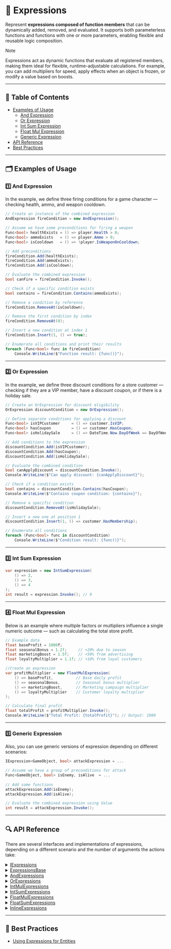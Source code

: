 # 🧩 Expressions

Represent **expressions composed of function members** that can be dynamically added, removed, and evaluated. It
supports both parameterless functions and functions with one or more parameters, enabling flexible and reusable logic
composition.

> [!NOTE]
> Expressions act as dynamic functions that evaluate all registered members, making them ideal for flexible,
> runtime-adjustable calculations. For example, you can add multipliers for speed, apply effects when an object is
> frozen, or modify a value based on boosts.

---

## 📑 Table of Contents

- [Examples of Usage](#-examples-of-usage)
    - [And Expression](#ex-1)
    - [Or Expression](#ex-2)
    - [Int Sum Expression](#ex-3)
    - [Float Mul Expression](#ex-4)
    - [Generic Expression](#ex-5)
- [API Reference](#-api-reference)
- [Best Practices](#-best-practices)

---

## 🗂 Examples of Usage

<div id="ex-1"></div>

### 1️⃣ And Expression

In the example, we define three firing conditions for a game character — checking health, ammo, and weapon cooldown.

```csharp
// Create an instance of the combined expression
AndExpression fireCondition = new AndExpression();

// Assume we have some preconditions for firing a weapon
Func<bool> healthExists = () => player.Health > 0;
Func<bool> ammoExists   = () => player.Ammo > 0;
Func<bool> isCooldown   = () => !player.IsWeaponOnCooldown;

// Add preconditions
fireCondition.Add(healthExists);
fireCondition.Add(ammoExists);
fireCondition.Add(isCooldown);

// Evaluate the combined expression
bool canFire = fireCondition.Invoke();

// Check if a specific condition exists
bool contains = fireCondition.Contains(ammoExists);

// Remove a condition by reference
fireCondition.RemoveAt(isCooldown);

// Remove the first condition by index
fireCondition.RemoveAt(0);

// Insert a new condition at index 1
fireCondition.Insert(1, () => true);

// Enumerate all conditions and print their results
foreach (Func<bool> func in fireCondition)
    Console.WriteLine($"Function result: {func()}");
```

---

<div id="ex-2"></div>

### 2️⃣ Or Expression

In the example, we define three discount conditions for a store customer — checking if they are a VIP member, have a
discount coupon, or if there is a holiday sale.

```csharp
// Create an OrExpression for discount eligibility
OrExpression discountCondition = new OrExpression();

// Define separate conditions for applying a discount
Func<bool> isVIPCustomer     = () => customer.IsVIP;
Func<bool> hasCoupon         = () => customer.HasCoupon;
Func<bool> isHolidaySale     = () => DateTime.Now.DayOfWeek == DayOfWeek.Friday;

// Add conditions to the expression
discountCondition.Add(isVIPCustomer);
discountCondition.Add(hasCoupon);
discountCondition.Add(isHolidaySale);

// Evaluate the combined condition
bool canApplyDiscount = discountCondition.Invoke();
Console.WriteLine($"Can apply discount: {canApplyDiscount}");

// Check if a condition exists
bool contains = discountCondition.Contains(hasCoupon);
Console.WriteLine($"Contains coupon condition: {contains}");

// Remove a specific condition
discountCondition.RemoveAt(isHolidaySale);

// Insert a new one at position 1
discountCondition.Insert(1, () => customer.HasMembership);

// Enumerate all conditions
foreach (Func<bool> func in discountCondition)
    Console.WriteLine($"Condition result: {func()}");
```

---

<div id="ex-3"></div>

### 3️⃣ Int Sum Expression

```csharp
var expression = new IntSumExpression(
    () => 2,
    () => 3,
    () => 4
);
int result = expression.Invoke(); // 9
```

<div id="ex-4"></div>

---

### 4️⃣ Float Mul Expression

Below is an example where multiple factors or multipliers influence a single numeric outcome — such as calculating the
total store profit.

```csharp
// Example data
float baseProfit = 1000f;
float seasonalBonus = 1.2f;     // +20% due to season
float marketingBoost = 1.5f;    // +50% from advertising
float loyaltyMultiplier = 1.1f; // +10% from loyal customers

//Create an expression
var profitMultiplier = new FloatMulExpression(
    () => baseProfit,          // Base daily profit
    () => seasonalBonus,       // Seasonal bonus multiplier
    () => marketingBoost,      // Marketing campaign multiplier
    () => loyaltyMultiplier    // Customer loyalty multiplier
);

// Calculate final profit
float totalProfit = profitMultiplier.Invoke();
Console.WriteLine($"Total Profit: {totalProfit}"); // Output: 1980
```

---

<div id="ex-5"></div>

### 5️⃣ Generic Expression

Also, you can use generic versions of expression depending on different scenarios:

```csharp
IExpression<GameObject, bool> attackExpression = ...

// Assume we have a group of preconditions for attack
Func<GameObject, bool> isEnemy, isAlive  = ...
    
// Add some functions
attackExpression.Add(isEnemy);
attackExpression.Add(isAlive);

// Evaluate the combined expression using Value
int result = attackExpression.Invoke();
```

---

## 🔍 API Reference

There are several interfaces and implementations of expressions, depending on a different scenario and the number of
arguments the actions take:

<details>
  <summary><a href="IExpressions.md">IExpressions</a></summary>
  <ul>
    <li><a href="IExpression.md">IExpression&lt;R&gt;</a></li>
    <li><a href="IExpression%601.md">IExpression&lt;T, R&gt;</a></li>
    <li><a href="IExpression%602.md">IExpression&lt;T1, T2, R&gt;</a></li>
  </ul>
</details>

<details>
  <summary><a href="ExpressionsBase.md">ExpressionsBase</a></summary>
  <ul>
    <li><a href="ExpressionBase.md">ExpressionBase&lt;R&gt;</a></li>
    <li><a href="ExpressionBase%601.md">ExpressionBase&lt;T, R&gt;</a></li>
    <li><a href="ExpressionBase%602.md">ExpressionBase&lt;T1, T2, R&gt;</a></li>
  </ul>
</details>

<details>
  <summary><a href="AndExpressions.md">AndExpressions</a></summary>
  <ul>
    <li><a href="AndExpression.md">AndExpression</a></li>
    <li><a href="AndExpression%601.md">AndExpression&lt;T&gt;</a></li>
    <li><a href="AndExpression%602.md">AndExpression&lt;T1, T2&gt;</a></li>
  </ul>
</details>

<details>
  <summary><a href="OrExpressions.md">OrExpressions</a></summary>
  <ul>
    <li><a href="OrExpression.md">OrExpression</a></li>
    <li><a href="OrExpression%601.md">OrExpression&lt;T&gt;</a></li>
    <li><a href="OrExpression%602.md">OrExpression&lt;T1, T2&gt;</a></li>
  </ul>
</details>

<details>
  <summary><a href="IntMulExpressions.md">IntMulExpressions</a></summary>
  <ul>
    <li><a href="IntMulExpression.md">IntMulExpression</a></li>
    <li><a href="IntMulExpression%601.md">IntMulExpression&lt;T&gt;</a></li>
    <li><a href="IntMulExpression%602.md">IntMulExpression&lt;T1, T2&gt;</a></li>
  </ul>
</details>

<details>
  <summary><a href="IntSumExpressions.md">IntSumExpressions</a></summary>
  <ul>
    <li><a href="IntSumExpression.md">IntSumExpression</a></li>
    <li><a href="IntSumExpression%601.md">IntSumExpression&lt;T&gt;</a></li>
    <li><a href="IntSumExpression%602.md">IntSumExpression&lt;T1, T2&gt;</a></li>
  </ul>
</details>

<details>
  <summary><a href="FloatMulExpressions.md">FloatMulExpressions</a></summary>
  <ul>
    <li><a href="FloatMulExpression.md">FloatMulExpression</a></li>
    <li><a href="FloatMulExpression%601.md">FloatMulExpression&lt;T&gt;</a></li>
    <li><a href="FloatMulExpression%602.md">FloatMulExpression&lt;T1, T2&gt;</a></li>
  </ul>
</details>

<details>
  <summary><a href="FloatSumExpressions.md">FloatSumExpressions</a></summary>
  <ul>
    <li><a href="FloatSumExpression.md">FloatSumExpression</a></li>
    <li><a href="FloatSumExpression%601.md">FloatSumExpression&lt;T&gt;</a></li>
    <li><a href="FloatSumExpression%602.md">FloatSumExpression&lt;T1, T2&gt;</a></li>
  </ul>
</details>

<details>
  <summary><a href="InlineExpressions.md">InlineExpressions</a></summary>
  <ul>
    <li><a href="InlineExpression.md">InlineExpression</a></li>
    <li><a href="InlineExpression%601.md">InlineExpression&lt;T&gt;</a></li>
    <li><a href="InlineExpression%602.md">InlineExpression&lt;T1, T2&gt;</a></li>
  </ul>
</details>

---

## 📌 Best Practices

- [Using Expressions for Entities](../../BestPractices/UsingExpressions.md)